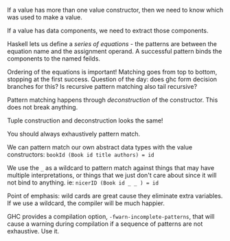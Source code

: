 If a value has more than one value constructor, then we need to know which
was used to make a value.

If a value has data components, we need to extract those components.

Haskell lets us define a _series of equations_ - the patterns are between the
equation name and the assignment operand. A successful pattern binds the
components to the named feilds.

Ordering of the equations is important! Matching goes from top to bottom,
stopping at the first success. Question of the day: does ghc form decision
branches for this? Is recursive pattern matching also tail recursive?

Pattern matching happens through _deconstruction_ of the constructor. This does
not break anything.

Tuple construction and deconstruction looks the same!

You should always exhaustively pattern match.

We can pattern match our own abstract data types with the value constructors:
`bookId (Book id title authors) = id`

We use the `_` as a wildcard to pattern match against things that may have
multiple interpretations, or things that we just don't care about since it will
not bind to anything. ie: `nicerID (Book id _ _ ) = id`

Point of emphasis: wild cards are great cause they eliminate extra variables.
If we use a wildcard, the compiler will be much happier.

GHC provides a compilation option, `-fwarn-incomplete-patterns`, that will cause
a warning during compilation if a sequence of patterns are not exhaustive. Use
it.

